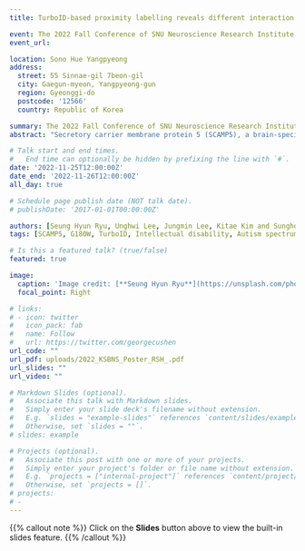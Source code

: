 ```yaml
---
title: TurboID-based proximity labelling reveals different interaction proteomes between SCAMP5 WT and G180W mutant

event: The 2022 Fall Conference of SNU Neuroscience Research Institute and Memory Network Medical Research Center
event_url: 

location: Sono Hue Yangpyeong
address:
  street: 55 Sinnae-gil 7beon-gil
  city: Gaegun-myeon, Yangpyeong-gun
  region: Gyeonggi-do
  postcode: '12566'
  country: Republic of Korea

summary: The 2022 Fall Conference of SNU Neuroscience Research Institute and Memory Network Medical Research Center
abstract: "Secretory carrier membrane protein 5 (SCAMP5), a brain-specific secretory vesicle component, plays an essential role in synaptic functions by regulating the cycle of synaptic vesicles and trafficking of synaptic proteins. In recent studies, mutation analysis in Intellectual disability (ID) and autism spectrum disorders (ASD) patients revealed that heterozygous variant (p.Gly180Trp) in SCAMP5 caused a dominant-negative effect on the wild-type (WT) allele, however, detailed molecular evidence has been largely lacking. Here, we engineered SCAMP5 WT and G180W mutant constructs by conjugating the TurboID construct, a biotin ligase-related proximity labelling tool, at the C-terminal and EGFP at the N-terminal region to identify the differences in interacting proteins. By using western blotting and immunocytochemistry analysis in HEK-293T cells, we found that the expression level and protein localization were not altered by G180W mutant, and biotinylated proteins were detected after biotin treatment, indicating that TurboID works in our experimental system well. Since SCAMP5 functions a crucial role in the presynaptic activity, we infected cultured rat hippocampal neurons with adeno-associated virus (AAV) packaging SCAMP5 WT and G180W constructs conjugated with TurboID. Through western blot analysis, we observed that some biotinylated proteins labelled by SCAMP5 G180W-TurboID were significantly reduced compared to those by SCAMP5 WT-TurboID. Since the pathophysiological mechanism of ID and ASD is implicated in genetic mutations, understanding the specific interaction proteome differences between SCAMP5 WT and G180W mutant can address the underpinning mechanisms related to neurodevelopmental disorders and propose the potential target for the therapeutic approach aimed to treat them."

# Talk start and end times.
#   End time can optionally be hidden by prefixing the line with `#`.
date: '2022-11-25T12:00:00Z'
date_end: '2022-11-26T12:00:00Z'
all_day: true

# Schedule page publish date (NOT talk date).
# publishDate: '2017-01-01T00:00:00Z'

authors: [Seung Hyun Ryu, Unghwi Lee, Jungmin Lee, Kitae Kim and Sunghoe Chang]
tags: [SCAMP5, G180W, TurboID, Intellectual disability, Autism spectrum disorders]

# Is this a featured talk? (true/false)
featured: true

image:
  caption: 'Image credit: [**Seung Hyun Ryu**](https://unsplash.com/photos/bzdhc5b3Bxs)'
  focal_point: Right

# links:
# - icon: twitter
#   icon_pack: fab
#   name: Follow
#   url: https://twitter.com/georgecushen
url_code: ""
url_pdf: uploads/2022_KSBNS_Poster_RSH_.pdf
url_slides: ""
url_video: ""

# Markdown Slides (optional).
#   Associate this talk with Markdown slides.
#   Simply enter your slide deck's filename without extension.
#   E.g. `slides = "example-slides"` references `content/slides/example-slides.md`.
#   Otherwise, set `slides = ""`.
# slides: example

# Projects (optional).
#   Associate this post with one or more of your projects.
#   Simply enter your project's folder or file name without extension.
#   E.g. `projects = ["internal-project"]` references `content/project/deep-learning/index.md`.
#   Otherwise, set `projects = []`.
# projects:
# - 
---
```


{{% callout note %}}
Click on the **Slides** button above to view the built-in slides feature.
{{% /callout %}}


